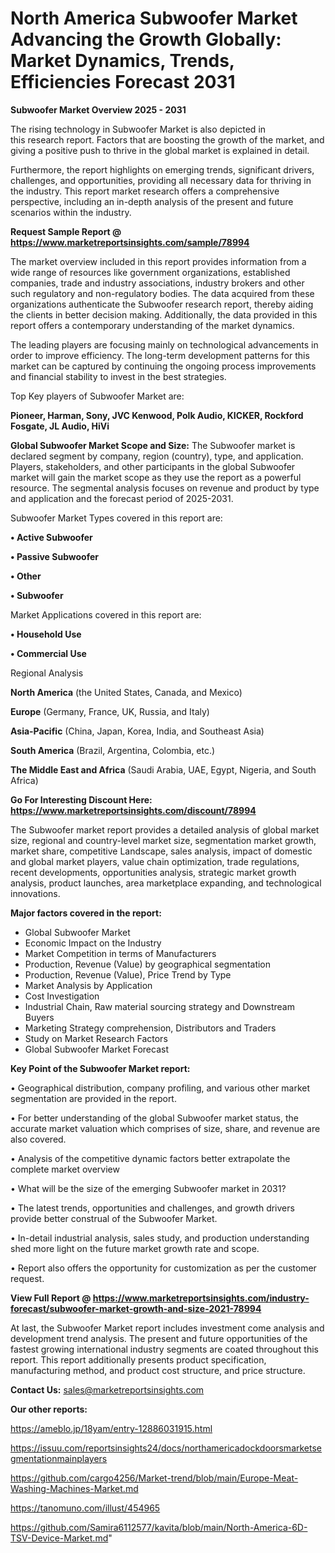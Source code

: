 # North America Subwoofer Market Advancing the Growth Globally: Market Dynamics, Trends, Efficiencies Forecast 2031

<Strong> Subwoofer Market Overview 2025 - 2031</strong>

The rising technology in Subwoofer Market is also depicted in this research report. Factors that are boosting the growth of the market, and giving a positive push to thrive in the global market is explained in detail.

Furthermore, the report highlights on emerging trends, significant drivers, challenges, and opportunities, providing all necessary data for thriving in the industry. This report market research offers a comprehensive perspective, including an in-depth analysis of the present and future scenarios within the industry.

<strong>Request Sample Report @ <a href=https://www.marketreportsinsights.com/sample/78994>https://www.marketreportsinsights.com/sample/78994</a></strong>

The market overview included in this report provides information from a wide range of resources like government organizations, established companies, trade and industry associations, industry brokers and other such regulatory and non-regulatory bodies. The data acquired from these organizations authenticate the Subwoofer research report, thereby aiding the clients in better decision making. Additionally, the data provided in this report offers a contemporary understanding of the market dynamics.

The leading players are focusing mainly on technological advancements in order to improve efficiency. The long-term development patterns for this market can be captured by continuing the ongoing process improvements and financial stability to invest in the best strategies.

Top Key players of Subwoofer Market are:

<strong>Pioneer, Harman, Sony, JVC Kenwood, Polk Audio, KICKER, Rockford Fosgate, JL Audio, HiVi</strong>

<strong><b>Global Subwoofer Market Scope and Size:</b></strong>
The Subwoofer market is declared segment by company, region (country), type, and application. Players, stakeholders, and other participants in the global Subwoofer market will gain the market scope as they use the report as a powerful resource. The segmental analysis focuses on revenue and product by type and application and the forecast period of 2025-2031.

Subwoofer Market Types covered in this report are:

<strong>• Active Subwoofer

• Passive Subwoofer

• Other

• Subwoofer</strong>

Market Applications covered in this report are:

<strong>• Household Use

• Commercial Use</strong> 

Regional Analysis

<strong>North America</strong> (the United States, Canada, and Mexico)

<strong>Europe</strong> (Germany, France, UK, Russia, and Italy)

<strong>Asia-Pacific</strong> (China, Japan, Korea, India, and Southeast Asia)

<strong>South America</strong> (Brazil, Argentina, Colombia, etc.)

<strong>The Middle East and Africa</strong> (Saudi Arabia, UAE, Egypt, Nigeria, and South Africa)

<strong>Go For Interesting Discount Here: <a href=https://www.marketreportsinsights.com/discount/78994>https://www.marketreportsinsights.com/discount/78994</a></strong>

The Subwoofer market report provides a detailed analysis of global market size, regional and country-level market size, segmentation market growth, market share, competitive Landscape, sales analysis, impact of domestic and global market players, value chain optimization, trade regulations, recent developments, opportunities analysis, strategic market growth analysis, product launches, area marketplace expanding, and technological innovations.

<strong><b>Major factors covered in the report:</b></strong>
<ul>
  <li>Global Subwoofer Market </li>
  <li>Economic Impact on the Industry</li>
  <li>Market Competition in terms of Manufacturers</li>
  <li>Production, Revenue (Value) by geographical segmentation</li>
  <li>Production, Revenue (Value), Price Trend by Type</li>
  <li>Market Analysis by Application</li>
  <li>Cost Investigation</li>
  <li>Industrial Chain, Raw material sourcing strategy and Downstream Buyers</li>
  <li>Marketing Strategy comprehension, Distributors and Traders</li>
  <li>Study on Market Research Factors</li>
  <li>Global Subwoofer Market Forecast</li>
</ul>

<strong><b>Key Point of the Subwoofer Market report:</b></strong>

• Geographical distribution, company profiling, and various other market segmentation are provided in the report.

• For better understanding of the global Subwoofer market status, the accurate market valuation which comprises of size, share, and revenue are also covered.

• Analysis of the competitive dynamic factors better extrapolate the complete market overview

• What will be the size of the emerging Subwoofer market in 2031?

• The latest trends, opportunities and challenges, and growth drivers provide better construal of the Subwoofer Market.

• In-detail industrial analysis, sales study, and production understanding shed more light on the future market growth rate and scope.

• Report also offers the opportunity for customization as per the customer request.

<strong><b>View Full Report @ <a href=https://www.marketreportsinsights.com/industry-forecast/subwoofer-market-growth-and-size-2021-78994>https://www.marketreportsinsights.com/industry-forecast/subwoofer-market-growth-and-size-2021-78994</a></b></strong>


At last, the Subwoofer Market report includes investment come analysis and development trend analysis. The present and future opportunities of the fastest growing international industry segments are coated throughout this report. This report additionally presents product specification, manufacturing method, and product cost structure, and price structure.

<strong>Contact Us:</strong>
sales@marketreportsinsights.com

<strong>Our other reports:</strong>

<a href=https://ameblo.jp/18yam/entry-12886031915.html>https://ameblo.jp/18yam/entry-12886031915.html</a>

<a href=https://issuu.com/reportsinsights24/docs/northamericadockdoorsmarketsegmentationmainplayers>https://issuu.com/reportsinsights24/docs/northamericadockdoorsmarketsegmentationmainplayers</a>

<a href=https://github.com/cargo4256/Market-trend/blob/main/Europe-Meat-Washing-Machines-Market.md>https://github.com/cargo4256/Market-trend/blob/main/Europe-Meat-Washing-Machines-Market.md</a>

<a href=https://tanomuno.com/illust/454965>https://tanomuno.com/illust/454965</a>

<a href=https://github.com/Samira6112577/kavita/blob/main/North-America-6D-TSV-Device-Market.md>https://github.com/Samira6112577/kavita/blob/main/North-America-6D-TSV-Device-Market.md</a>"
